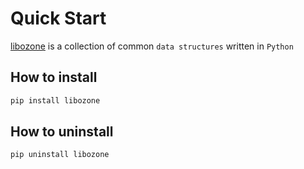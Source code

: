 # Quick Start

[libozone](https://github.com/greyshell/libozone) is a collection of common `data structures` written in `Python`

## How to install

```bash
pip install libozone
```

## How to uninstall

```bash
pip uninstall libozone
```

